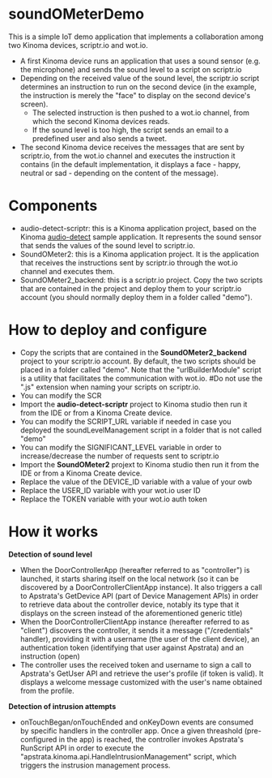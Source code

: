 soundOMeterDemo
=================
This is a simple IoT demo application that implements a collaboration among two Kinoma devices, scriptr.io and wot.io.
* A first Kinoma device runs an application that uses a sound sensor (e.g. the microphone) and sends the sound level
to a script on scriptr.io
* Depending on the received value of the sound level, the scriptr.io script determines an instruction to run on the 
second device (in the example, the instruction is merely the "face" to display on the second device's screen).
  * The selected instruction is then pushed to a wot.io channel, from which the second Kinoma devices 
reads.
  * If the sound level is too high, the script sends an email to a predefined user and also sends a tweet.
* The second Kinoma device receives the messages that are sent by scriptr.io, from the wot.io channel and executes 
the instruction it contains (in the default implementation, it displays a face - happy, neutral or sad - depending on the content of the message).

Components
==========

* audio-detect-scriptr: this is a Kinoma application project, based on the Kinoma [audio-detect](https://github.com/Kinoma/KPR-examples/tree/master/audio-detect) sample application. It represents the sound sensor that sends the values of the sound level to scriptr.io.
* SoundOMeter2: this is a Kinoma application project. It is the application that receives the instructions sent by scriptr.io through the wot.io channel and executes them.
* SoundOMeter2_backend: this is a scriptr.io project. Copy the two scripts that are contained in the project and deploy them to your scriptr.io account (you should normally deploy them in a folder called "demo").

How to deploy and configure
===========================

* Copy the scripts that are contained in the **SoundOMeter2_backend** project to your scriptr.io account. By default, the two scripts should be placed in a folder called "demo". Note that the "urlBuilderModule" script is a utility that facilitates the communication with wot.io. #Do not use the ".js" extension when naming your scripts on scriptr.io.
 * You can modify the SCR
* Import the **audio-detect-scriptr** project to Kinoma studio then run it from the IDE or from a Kinoma Create device. 
 * You can modify the SCRIPT_URL variable if needed in case you deployed the soundLevelManagement script in a folder that is not called "demo"
 * You can modify the SIGNIFICANT_LEVEL variable in order to increase/decrease the number of requests sent to scriptr.io
* Import the **SoundOMeter2** projext to Kinoma studio then run it from the IDE or from a Kinoma Create device.
 * Replace the value of the DEVICE_ID variable with a value of your owb
 * Replace the USER_ID variable with your wot.io user ID
 * Replace the TOKEN variable with your wot.io auth token


How it works
============

**Detection of sound level**

* When the DoorControllerApp (hereafter referred to as "controller") is launched, it starts sharing itself on the 
local network (so it can be discovered by a DoorControllerClientApp instance). It also triggers a call to Apstrata's GetDevice API (part of Device Management APIs) in order to retrieve data about the controller device, notably its type
that it displays on the screen instead of the aforementioned generic title)
* When the DoorControllerClientApp instance (hereafter referred to as "client") discovers the controller, it sends
it a message ("/credentials" handler), providing it with a username (the user of the client device), an authentication
token (identifying that user against Apstrata) and an instruction (open)
* The controller uses the received token and username to sign a call to Apstrata's GetUser API and retrieve the user's
profile (if token is valid). It displays a welcome message customized with the user's name obtained from the profile.

**Detection of intrusion attempts**

* onTouchBegan/onTouchEnded and onKeyDown events are consumed by specific handlers in the controller app. Once a
given threashold (pre-configured in the app) is reached, the controller invokes Apstrata's RunScript API in order to 
execute the "apstrata.kinoma.api.HandleIntrusionManagement" script, which triggers the instrusion management process.
